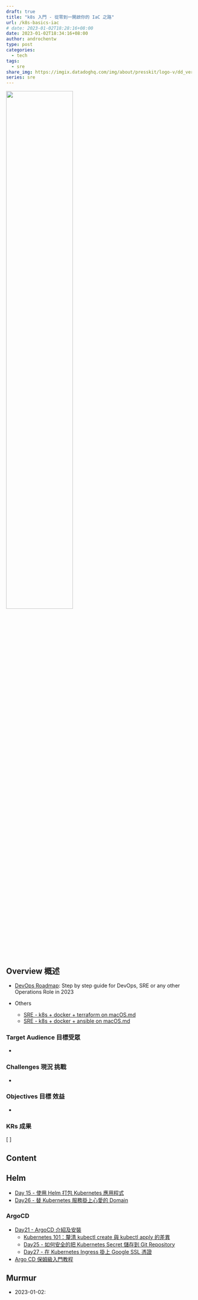 ```yaml
---
draft: true
title: "k8s 入門 - 從零到一開啟你的 IaC 之路"
url: /k8s-basics-iac
# date: 2023-01-02T18:28:16+08:00
date: 2023-01-02T18:34:16+08:00
author: androchentw
type: post
categories:
  - tech
tags: 
  - sre
share_img: https://imgix.datadoghq.com/img/about/presskit/logo-v/dd_vertical_purple.png?auto=format&fit=max&w=698&dpr=2
series: sre
---
```


<img style="width:60%;" src="https://imgix.datadoghq.com/img/about/presskit/logo-v/dd_vertical_purple.png?auto=format&fit=max&w=698&dpr=2">

## Overview 概述

* [DevOps Roadmap](https://roadmap.sh/devops): Step by step guide for DevOps, SRE or any other Operations Role in 2023

* Others
  * [SRE - k8s + docker + terraform on macOS.md](https://gist.github.com/androchentw/c0a674bd1c177e69a2aeb1778fdf8a61)
  * [SRE - k8s + docker + ansible on macOS.md](https://gist.github.com/androchentw/d8ab6a1935c970b586177a984e45f622)

<!--more-->

### Target Audience 目標受眾

*

### Challenges 現況 挑戰

*

### Objectives 目標 效益

*

### KRs 成果

[ ]

## Content

## Helm

* [Day 15 - 使用 Helm 打包 Kubernetes 應用程式](https://ithelp.ithome.com.tw/articles/10264037)
* [Day26 - 替 Kubernetes 服務掛上心愛的 Domain](https://ithelp.ithome.com.tw/articles/10272173)

### ArgoCD

* [Day21 - ArgoCD 介紹及安裝](https://ithelp.ithome.com.tw/articles/10268662)
  * [Kubernetes 101：釐清 kubectl create 與 kubectl apply 的差異](https://blog.miniasp.com/post/2022/10/24/Kubernetes-101-diff-between-kubectl-create-and-kubectl-apply)
  * [Day25 - 如何安全的把 Kubernetes Secret 儲存到 Git Repository](https://ithelp.ithome.com.tw/articles/10271876)
  * [Day27 - 在 Kubernetes Ingress 掛上 Google SSL 憑證](https://ithelp.ithome.com.tw/articles/10272737)
* [Argo CD 保姆級入門教程](https://www.readfog.com/a/1676342497667813376)

## Murmur

* 2023-01-02:
